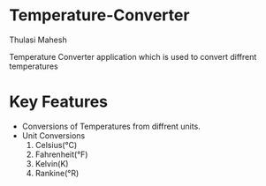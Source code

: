 # Temperature-Converter

Thulasi Mahesh

Temperature Converter application which is used to convert diffrent temperatures

# Key Features
- Conversions of Temperatures from diffrent units.
- Unit Conversions
  1. Celsius(°C)
  2. Fahrenheit(°F)
  3. Kelvin(K)
  4. Rankine(°R)






